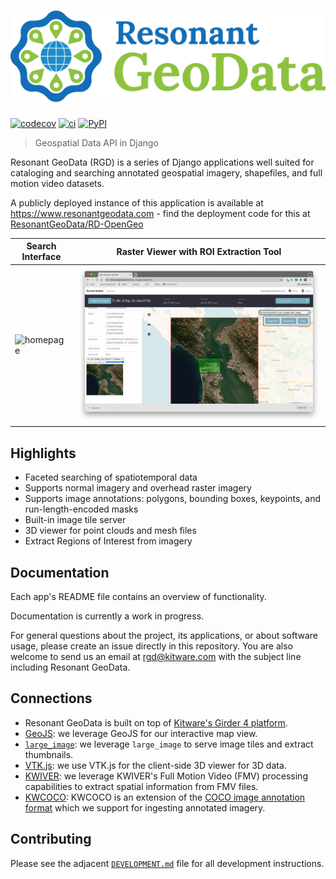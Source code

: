 # [![logo](https://raw.githubusercontent.com/ResonantGeoData/ResonantGeoData/main/logos/RGD_Logo.png)](https://github.com/ResonantGeoData/ResonantGeoData/)

[![codecov](https://codecov.io/gh/ResonantGeoData/ResonantGeoData/branch/main/graph/badge.svg?token=GODOWLJ5JT)](https://codecov.io/gh/ResonantGeoData/ResonantGeoData)
[![ci](https://github.com/ResonantGeoData/ResonantGeoData/actions/workflows/ci.yml/badge.svg?branch=master)](https://github.com/ResonantGeoData/ResonantGeoData/actions/workflows/ci.yml)
[![PyPI](https://img.shields.io/pypi/v/django-rgd.svg?logo=python&logoColor=white)](https://pypi.org/project/django-rgd/)

> Geospatial Data API in Django

Resonant GeoData (RGD) is a series of Django applications well suited for cataloging and searching annotated geospatial imagery, shapefiles, and full motion video datasets.

A publicly deployed instance of this application is available at https://www.resonantgeodata.com - find the deployment code for this at [ResonantGeoData/RD-OpenGeo](https://github.com/ResonantGeoData/RD-OpenGeo)

| Search Interface | Raster Viewer with ROI Extraction Tool |
| --- | --- |
| ![homepage](./docs/images/homepage.png) | ![roi-extraction](./docs/images/roi-extraction.png)

## Highlights

- Faceted searching of spatiotemporal data
- Supports normal imagery and overhead raster imagery
- Supports image annotations: polygons, bounding boxes, keypoints, and run-length-encoded masks
- Built-in image tile server
- 3D viewer for point clouds and mesh files
- Extract Regions of Interest from imagery


## Documentation

Each app's README file contains an overview of functionality.

Documentation is currently a work in progress.

For general questions about the project, its applications, or about software usage, please create an issue directly in this repository. You are also welcome to send us an email at [rgd@kitware.com](mailto:rgd@kitware.com) with the subject line including Resonant GeoData.


## Connections

- Resonant GeoData is built on top of [Kitware's Girder 4 platform](https://github.com/search?q=topic%3Agirder-4+org%3Agirder+fork%3Atrue).
- [GeoJS](https://opengeoscience.github.io/geojs/): we leverage GeoJS for our interactive map view.
- [`large_image`](http://girder.github.io/large_image/index.html): we leverage `large_image` to serve image tiles and extract thumbnails.
- [VTK.js](https://kitware.github.io/vtk-js/): we use VTK.js for the client-side 3D viewer for 3D data.
- [KWIVER](https://github.com/Kitware/kwiver): we leverage KWIVER's Full Motion Video (FMV) processing capabilities to extract spatial information from FMV files.
- [KWCOCO](https://gitlab.kitware.com/computer-vision/kwcoco): KWCOCO is an extension of the [COCO image annotation format](https://cocodataset.org/) which we support for ingesting annotated imagery.


## Contributing

Please see the adjacent [`DEVELOPMENT.md`](https://github.com/ResonantGeoData/ResonantGeoData/blob/master/DEVELOPMENT.md) file for all development instructions.
